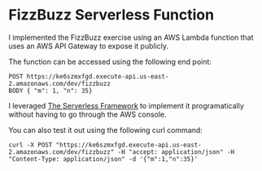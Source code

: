# FizzBuzz Serverless Function

I implemented the FizzBuzz exercise using an AWS Lambda function that uses an AWS API Gateway to expose it publicly. 

The function can be accessed using the following end point: 

```
POST https://ke6szmxfgd.execute-api.us-east-2.amazonaws.com/dev/fizzbuzz
BODY { "m": 1, "n": 35}
```

I leveraged [The Serverless Framework](https://github.com/serverless/serverless) to implement it programatically without having to go through the AWS console. 

You can also test it out using the following curl command:

`curl -X POST "https://ke6szmxfgd.execute-api.us-east-2.amazonaws.com/dev/fizzbuzz" -H "accept: application/json" -H "Content-Type: application/json" -d '{"m":1,"n":35}'`
